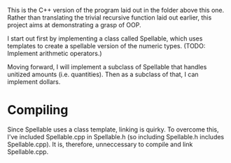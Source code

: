 This is the C++ version of the program laid out in the folder above this one. 
Rather than translating the trivial recursive function laid out earlier, this
project aims at demonstrating a grasp of OOP.

I start out first by implementing a class called Spellable, which uses templates
to create a spellable version of the numeric types. (TODO: Implement arithmetic 
operators.)

Moving forward, I will implement a subclass of Spellable that handles unitized
amounts (i.e. quantities). Then as a subclass of that, I can implement dollars.

Compiling
=========
Since Spellable uses a class template, linking is quirky. To overcome this, I've
included Spellable.cpp in Spellable.h (so including Spellable.h includes Spellable.cpp).
It is, therefore, unneccessary to compile and link Spellable.cpp.
